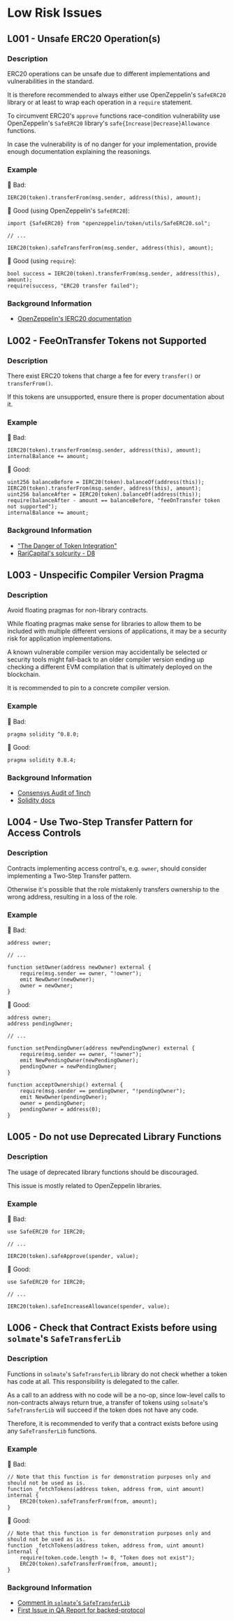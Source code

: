 # Low Risk Issues

## L001 - Unsafe ERC20 Operation(s)

### Description

ERC20 operations can be unsafe due to different implementations and
vulnerabilities in the standard.

It is therefore recommended to always either use OpenZeppelin's `SafeERC20`
library or at least to wrap each operation in a `require` statement.

To circumvent ERC20's `approve` functions race-condition vulnerability use
OpenZeppelin's `SafeERC20` library's `safe{Increase|Decrease}Allowance`
functions.

In case the vulnerability is of no danger for your implementation, provide
enough documentation explaining the reasonings.

### Example

🤦 Bad:
```solidity
IERC20(token).transferFrom(msg.sender, address(this), amount);
```

🚀 Good (using OpenZeppelin's `SafeERC20`):
```solidity
import {SafeERC20} from "openzeppelin/token/utils/SafeERC20.sol";

// ...

IERC20(token).safeTransferFrom(msg.sender, address(this), amount);
```

🚀 Good (using `require`):
```solidity
bool success = IERC20(token).transferFrom(msg.sender, address(this), amount);
require(success, "ERC20 transfer failed");
```

### Background Information

- [OpenZeppelin's IERC20 documentation](https://github.com/OpenZeppelin/openzeppelin-contracts/blob/master/contracts/token/ERC20/IERC20.sol#L43)


## L002 - FeeOnTransfer Tokens not Supported

### Description

There exist ERC20 tokens that charge a fee for every `transfer()` or
`transferFrom()`.

If this tokens are unsupported, ensure there is proper documentation about it.

### Example

🤦 Bad:
```solidity
IERC20(token).transferFrom(msg.sender, address(this), amount);
internalBalance += amount;
```

🚀 Good:
```solidity
uint256 balanceBefore = IERC20(token).balanceOf(address(this));
IERC20(token).transferFrom(msg.sender, address(this), amount);
uint256 balanceAfter = IERC20(token).balanceOf(address(this));
require(balanceAfter - amount == balanceBefore, "feeOnTransfer token not supported");
internalBalance += amount;
```

### Background Information

- ["The Danger of Token Integration"](https://blog.openzeppelin.com/workshop-recap-secure-development-workshop-1/)
- [RariCapital's solcurity - D8](https://github.com/Rari-Capital/solcurity#defi)


## L003 - Unspecific Compiler Version Pragma

### Description

Avoid floating pragmas for non-library contracts.

While floating pragmas make sense for libraries to allow them to be included
with multiple different versions of applications, it may be a security risk for
application implementations.

A known vulnerable compiler version may accidentally be selected or security
tools might fall-back to an older compiler version ending up checking
a different EVM compilation that is ultimately deployed on the blockchain.

It is recommended to pin to a concrete compiler version.

### Example

🤦 Bad:
```solidity
pragma solidity ^0.8.0;
```

🚀 Good:
```solidity
pragma solidity 0.8.4;
```

### Background Information

- [Consensys Audit of 1inch](https://consensys.net/diligence/audits/2020/12/1inch-liquidity-protocol/#unspecific-compiler-version-pragma)
- [Solidity docs](https://docs.soliditylang.org/en/latest/layout-of-source-files.html?highlight=pragma#version-pragma)


## L004 - Use Two-Step Transfer Pattern for Access Controls

### Description

Contracts implementing access control's, e.g. `owner`, should consider
implementing a Two-Step Transfer pattern.

Otherwise it's possible that the role mistakenly transfers ownership to the
wrong address, resulting in a loss of the role.

### Example

🤦 Bad:
```solidity
address owner;

// ...

function setOwner(address newOwner) external {
    require(msg.sender == owner, "!owner");
    emit NewOwner(newOwner);
    owner = newOwner;
}
```

🚀 Good:
```solidity
address owner;
address pendingOwner;

// ...

function setPendingOwner(address newPendingOwner) external {
    require(msg.sender == owner, "!owner");
    emit NewPendingOwner(newPendingOwner);
    pendingOwner = newPendingOwner;
}

function acceptOwnership() external {
    require(msg.sender == pendingOwner, "!pendingOwner");
    emit NewOwner(pendingOwner);
    owner = pendingOwner;
    pendingOwner = address(0);
}
```


## L005 - Do not use Deprecated Library Functions

### Description

The usage of deprecated library functions should be discouraged.

This issue is mostly related to OpenZeppelin libraries.

### Example

🤦 Bad:
```solidity
use SafeERC20 for IERC20;

// ...

IERC20(token).safeApprove(spender, value);
```

🚀 Good:
```solidity
use SafeERC20 for IERC20;

// ...

IERC20(token).safeIncreaseAllowance(spender, value);
```


## L006 - Check that Contract Exists before using `solmate`'s `SafeTransferLib`

### Description

Functions in `solmate`'s `SafeTransferLib` library do not check whether a token
has code at all. This responsibility is delegated to the caller.

As a call to an address with no code will be a no-op, since low-level calls to
non-contracts always return true, a transfer of tokens using `solmate`'s
`SafeTransferLib` will succeed if the token does not have any code.

Therefore, it is recommended to verify that a contract exists before using any
`SafeTransferLib` functions.

### Example

🤦 Bad:
```solidity
// Note that this function is for demonstration purposes only and should not be used as is.
function _fetchTokens(address token, address from, uint amount) internal {
    ERC20(token).safeTransferFrom(from, amount);
}
```

🚀 Good:
```solidity
// Note that this function is for demonstration purposes only and should not be used as is.
function _fetchTokens(address token, address from, uint amount) internal {
    require(token.code.length != 0, "Token does not exist");
    ERC20(token).safeTransferFrom(from, amount);
}
```

### Background Information

- [Comment in `solmate`'s `SafeTransferLib`](https://github.com/Rari-Capital/solmate/blob/main/src/utils/SafeTransferLib.sol#L9)
- [First Issue in QA Report for backed-protocol](https://github.com/code-423n4/2022-04-backed-findings/issues/134)
